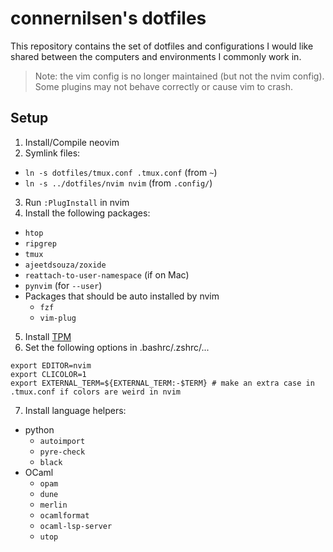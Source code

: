 # connernilsen's dotfiles

This repository contains the set of dotfiles and configurations I would like shared between the computers and environments I commonly work in.

> Note: the vim config is no longer maintained (but not the nvim config). Some plugins may not behave correctly or cause vim to crash.

## Setup

1. Install/Compile neovim
2. Symlink files:
  - `ln -s dotfiles/tmux.conf .tmux.conf` (from `~`)
  - `ln -s ../dotfiles/nvim nvim` (from `.config/`)
3. Run `:PlugInstall` in nvim
4. Install the following packages:
  - `htop`
  - `ripgrep`
  - `tmux`
  - `ajeetdsouza/zoxide`
  - `reattach-to-user-namespace` (if on Mac)
  - `pynvim` (for `--user`)
  - Packages that should be auto installed by nvim
    - `fzf`
    - `vim-plug`
5. Install [TPM](https://github.com/tmux-plugins/tpm)
6. Set the following options in .bashrc/.zshrc/...
```
export EDITOR=nvim
export CLICOLOR=1
export EXTERNAL_TERM=${EXTERNAL_TERM:-$TERM} # make an extra case in .tmux.conf if colors are weird in nvim
```
7. Install language helpers:
  - python
    - `autoimport`
    - `pyre-check`
    - `black`
  - OCaml
    - `opam`
    - `dune`
    - `merlin`
    - `ocamlformat`
    - `ocaml-lsp-server`
    - `utop`
